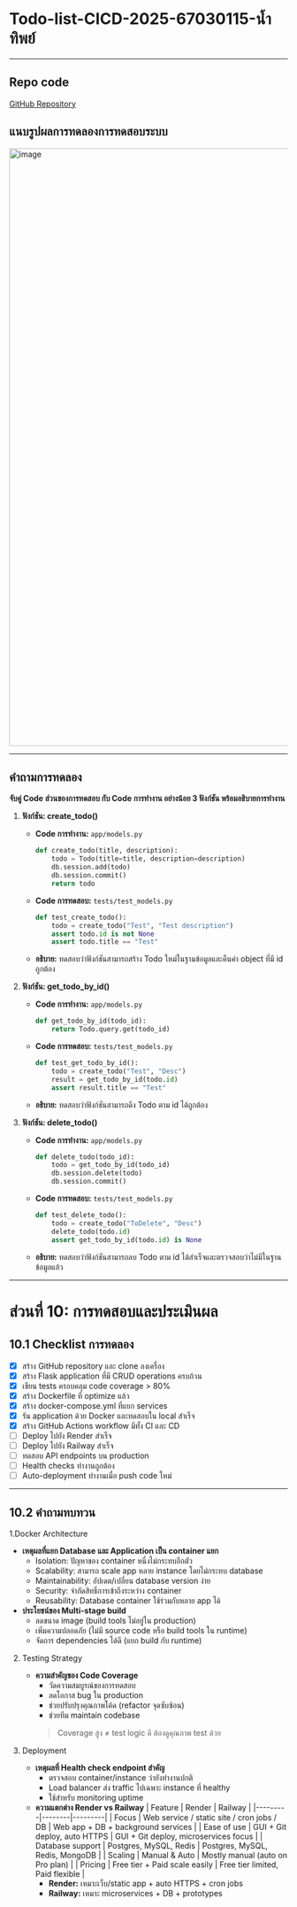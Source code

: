 # Todo-list-CICD-2025-67030115-น้ำทิพย์

---

## Repo code
[GitHub Repository](https://github.com/namthip4480/flask-todo-cicd.git)

## แนบรูปผลการทดลองการทดสอบระบบ
<img width="1920" height="1080" alt="image" src="https://github.com/user-attachments/assets/30e294da-0319-46f2-95d6-16a6465c9b28" />

---

## คำถามการทดลอง
**จับคู่ Code ส่วนของการทดสอบ กับ Code การทำงาน อย่างน้อย 3 ฟังก์ชัน พร้อมอธิบายการทำงาน**

1. **ฟังก์ชัน: create_todo()**
   - **Code การทำงาน:** `app/models.py`
     ```python
     def create_todo(title, description):
         todo = Todo(title=title, description=description)
         db.session.add(todo)
         db.session.commit()
         return todo
     ```
   - **Code การทดสอบ:** `tests/test_models.py`
     ```python
     def test_create_todo():
         todo = create_todo("Test", "Test description")
         assert todo.id is not None
         assert todo.title == "Test"
     ```
   - **อธิบาย:** ทดสอบว่าฟังก์ชันสามารถสร้าง Todo ใหม่ในฐานข้อมูลและคืนค่า object ที่มี id ถูกต้อง

2. **ฟังก์ชัน: get_todo_by_id()**
   - **Code การทำงาน:** `app/models.py`
     ```python
     def get_todo_by_id(todo_id):
         return Todo.query.get(todo_id)
     ```
   - **Code การทดสอบ:** `tests/test_models.py`
     ```python
     def test_get_todo_by_id():
         todo = create_todo("Test", "Desc")
         result = get_todo_by_id(todo.id)
         assert result.title == "Test"
     ```
   - **อธิบาย:** ทดสอบว่าฟังก์ชันสามารถดึง Todo ตาม id ได้ถูกต้อง

3. **ฟังก์ชัน: delete_todo()**
   - **Code การทำงาน:** `app/models.py`
     ```python
     def delete_todo(todo_id):
         todo = get_todo_by_id(todo_id)
         db.session.delete(todo)
         db.session.commit()
     ```
   - **Code การทดสอบ:** `tests/test_models.py`
     ```python
     def test_delete_todo():
         todo = create_todo("ToDelete", "Desc")
         delete_todo(todo.id)
         assert get_todo_by_id(todo.id) is None
     ```
   - **อธิบาย:** ทดสอบว่าฟังก์ชันสามารถลบ Todo ตาม id ได้สำเร็จและตรวจสอบว่าไม่มีในฐานข้อมูลแล้ว

---

# ส่วนที่ 10: การทดสอบและประเมินผล

## 10.1 Checklist การทดลอง
- [x] สร้าง GitHub repository และ clone ลงเครื่อง
- [x] สร้าง Flask application ที่มี CRUD operations ครบถ้วน
- [x] เขียน tests ครอบคลุม code coverage > 80%
- [x] สร้าง Dockerfile ที่ optimize แล้ว
- [x] สร้าง docker-compose.yml ที่แยก services
- [x] รัน application ด้วย Docker และทดสอบใน local สำเร็จ
- [x] สร้าง GitHub Actions workflow มีทั้ง CI และ CD
- [ ] Deploy ไปยัง Render สำเร็จ
- [ ] Deploy ไปยัง Railway สำเร็จ
- [ ] ทดสอบ API endpoints บน production
- [ ] Health checks ทำงานถูกต้อง
- [ ] Auto-deployment ทำงานเมื่อ push code ใหม่

---

## 10.2 คำถามทบทวน

1.Docker Architecture
   - **เหตุผลที่แยก Database และ Application เป็น container แยก**
     - Isolation: ปัญหาของ container หนึ่งไม่กระทบอีกตัว
     - Scalability: สามารถ scale app หลาย instance โดยไม่กระทบ database
     - Maintainability: อัปเดต/เปลี่ยน database version ง่าย
     - Security: จำกัดสิทธิ์การเข้าถึงระหว่าง container
     - Reusability: Database container ใช้ร่วมกับหลาย app ได้
   - **ประโยชน์ของ Multi-stage build**
     - ลดขนาด image (build tools ไม่อยู่ใน production)
     - เพิ่มความปลอดภัย (ไม่มี source code หรือ build tools ใน runtime)
     - จัดการ dependencies ได้ดี (แยก build กับ runtime)

2. Testing Strategy
   - **ความสำคัญของ Code Coverage**
     - วัดความสมบูรณ์ของการทดสอบ
     - ลดโอกาส bug ใน production
     - ช่วยปรับปรุงคุณภาพโค้ด (refactor จุดซับซ้อน)
     - ช่วยทีม maintain codebase
     > Coverage สูง ≠ test logic ดี ต้องดูคุณภาพ test ด้วย

3. Deployment
   - **เหตุผลที่ Health check endpoint สำคัญ**
     - ตรวจสอบ container/instance ว่ายังทำงานปกติ
     - Load balancer ส่ง traffic ไปเฉพาะ instance ที่ healthy
     - ใช้สำหรับ monitoring uptime
   - **ความแตกต่าง Render vs Railway**
     | Feature | Render | Railway |
     |---------|--------|---------|
     | Focus | Web service / static site / cron jobs / DB | Web app + DB + background services |
     | Ease of use | GUI + Git deploy, auto HTTPS | GUI + Git deploy, microservices focus |
     | Database support | Postgres, MySQL, Redis | Postgres, MySQL, Redis, MongoDB |
     | Scaling | Manual & Auto | Mostly manual (auto on Pro plan) |
     | Pricing | Free tier + Paid scale easily | Free tier limited, Paid flexible |
     - **Render:** เหมาะเว็บ/static app + auto HTTPS + cron jobs
     - **Railway:** เหมาะ microservices + DB + prototypes
